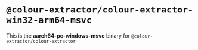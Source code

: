 # `@colour-extractor/colour-extractor-win32-arm64-msvc`

This is the **aarch64-pc-windows-msvc** binary for `@colour-extractor/colour-extractor`
